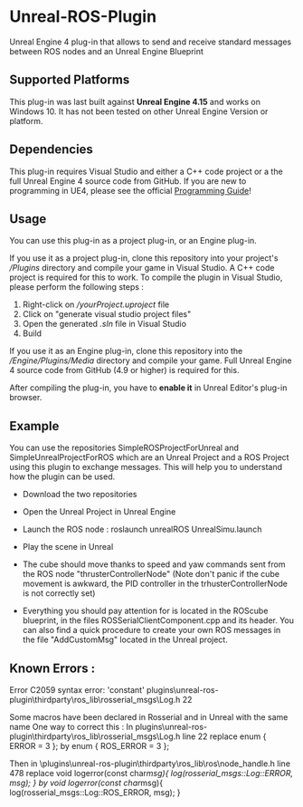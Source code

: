 # Unreal-ROS-Plugin

Unreal Engine 4 plug-in that allows to send and receive standard messages between ROS nodes and an Unreal Engine Blueprint


## Supported Platforms

This plug-in was last built against **Unreal Engine 4.15** and works on Windows 10. It has not been tested on other Unreal Engine Version or platform.


## Dependencies

This plug-in requires Visual Studio and either a C++ code project or a the full
Unreal Engine 4 source code from GitHub. If you are new to programming in UE4,
please see the official [Programming Guide](https://docs.unrealengine.com/latest/INT/Programming/index.html)!


## Usage

You can use this plug-in as a project plug-in, or an Engine plug-in.

If you use it as a project plug-in, clone this repository into your project's
*/Plugins* directory and compile your game in Visual Studio. A C++ code project
is required for this to work.
To compile the plugin in Visual Studio, please perform the following steps :
 1. Right-click on */yourProject.uproject* file
 2. Click on "generate visual studio project files"
 3. Open the generated *.sln* file in Visual Studio 
 4. Build

If you use it as an Engine plug-in, clone this repository into the
*/Engine/Plugins/Media* directory and compile your game. Full Unreal Engine 4
source code from GitHub (4.9 or higher) is required for this.

After compiling the plug-in, you have to **enable it** in Unreal Editor's plug-in
browser.

## Example

You can use the repositories SimpleROSProjectForUnreal and SimpleUnrealProjectForROS which are an Unreal Project and a ROS Project using this plugin to exchange messages. This will help you to understand how the plugin can be used.
- Download the two repositories
- Open the Unreal Project in Unreal Engine 
- Launch the ROS node : roslaunch unrealROS UnrealSimu.launch
- Play the scene in Unreal
- The cube should move thanks to speed and yaw commands sent from the ROS node "thrusterControllerNode" (Note don't panic if the cube movement is awkward, the PID controller in the trhusterControllerNode is not correctly set)

- Everything you should pay attention for is located in the ROScube blueprint, in the files ROSSerialClientComponent.cpp and its header. You can also find a quick procedure to create your own ROS messages in the file "AddCustomMsg" located in the Unreal project. 



## Known Errors :
Error	C2059	syntax error: 'constant'	plugins\unreal-ros-plugin\thirdparty\ros_lib\rosserial_msgs\Log.h	22	

Some macros have been declared in Rosserial and in Unreal with the same name 
One way to correct this :
In plugins\unreal-ros-plugin\thirdparty\ros_lib\rosserial_msgs\Log.h    line 22
	replace    enum { ERROR = 3 };
	by	   enum { ROS_ERROR = 3 };


Then in \plugins\unreal-ros-plugin\thirdparty\ros_lib\ros\node_handle.h	line 478
    replace   void logerror(const char*msg){
        	log(rosserial_msgs::Log::ERROR, msg);
      		}
    by 	      void logerror(const char*msg){
        	log(rosserial_msgs::Log::ROS_ERROR, msg);
      		}
